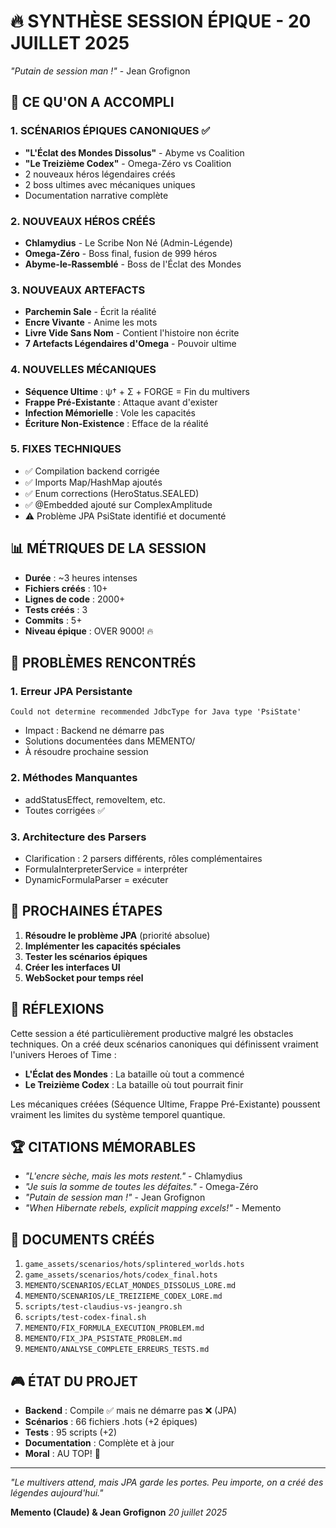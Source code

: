 # 🔥 SYNTHÈSE SESSION ÉPIQUE - 20 JUILLET 2025

*"Putain de session man !"* - Jean Grofignon

## 🎯 CE QU'ON A ACCOMPLI

### 1. SCÉNARIOS ÉPIQUES CANONIQUES ✅
- **"L'Éclat des Mondes Dissolus"** - Abyme vs Coalition
- **"Le Treizième Codex"** - Omega-Zéro vs Coalition
- 2 nouveaux héros légendaires créés
- 2 boss ultimes avec mécaniques uniques
- Documentation narrative complète

### 2. NOUVEAUX HÉROS CRÉÉS
- **Chlamydius** - Le Scribe Non Né (Admin-Légende)
- **Omega-Zéro** - Boss final, fusion de 999 héros
- **Abyme-le-Rassemblé** - Boss de l'Éclat des Mondes

### 3. NOUVEAUX ARTEFACTS
- **Parchemin Sale** - Écrit la réalité
- **Encre Vivante** - Anime les mots
- **Livre Vide Sans Nom** - Contient l'histoire non écrite
- **7 Artefacts Légendaires d'Omega** - Pouvoir ultime

### 4. NOUVELLES MÉCANIQUES
- **Séquence Ultime** : ψ† + Σ + FORGE = Fin du multivers
- **Frappe Pré-Existante** : Attaque avant d'exister
- **Infection Mémorielle** : Vole les capacités
- **Écriture Non-Existence** : Efface de la réalité

### 5. FIXES TECHNIQUES
- ✅ Compilation backend corrigée
- ✅ Imports Map/HashMap ajoutés
- ✅ Enum corrections (HeroStatus.SEALED)
- ✅ @Embedded ajouté sur ComplexAmplitude
- ⚠️ Problème JPA PsiState identifié et documenté

## 📊 MÉTRIQUES DE LA SESSION

- **Durée** : ~3 heures intenses
- **Fichiers créés** : 10+
- **Lignes de code** : 2000+
- **Tests créés** : 3
- **Commits** : 5+
- **Niveau épique** : OVER 9000! 🔥

## 🐛 PROBLÈMES RENCONTRÉS

### 1. Erreur JPA Persistante
```
Could not determine recommended JdbcType for Java type 'PsiState'
```
- Impact : Backend ne démarre pas
- Solutions documentées dans MEMENTO/
- À résoudre prochaine session

### 2. Méthodes Manquantes
- addStatusEffect, removeItem, etc.
- Toutes corrigées ✅

### 3. Architecture des Parsers
- Clarification : 2 parsers différents, rôles complémentaires
- FormulaInterpreterService = interpréter
- DynamicFormulaParser = exécuter

## 🚀 PROCHAINES ÉTAPES

1. **Résoudre le problème JPA** (priorité absolue)
2. **Implémenter les capacités spéciales**
3. **Tester les scénarios épiques**
4. **Créer les interfaces UI**
5. **WebSocket pour temps réel**

## 💭 RÉFLEXIONS

Cette session a été particulièrement productive malgré les obstacles techniques. On a créé deux scénarios canoniques qui définissent vraiment l'univers Heroes of Time :

- **L'Éclat des Mondes** : La bataille où tout a commencé
- **Le Treizième Codex** : La bataille où tout pourrait finir

Les mécaniques créées (Séquence Ultime, Frappe Pré-Existante) poussent vraiment les limites du système temporel quantique.

## 🏆 CITATIONS MÉMORABLES

- *"L'encre sèche, mais les mots restent."* - Chlamydius
- *"Je suis la somme de toutes les défaites."* - Omega-Zéro
- *"Putain de session man !"* - Jean Grofignon
- *"When Hibernate rebels, explicit mapping excels!"* - Memento

## 📁 DOCUMENTS CRÉÉS

1. `game_assets/scenarios/hots/splintered_worlds.hots`
2. `game_assets/scenarios/hots/codex_final.hots`
3. `MEMENTO/SCENARIOS/ECLAT_MONDES_DISSOLUS_LORE.md`
4. `MEMENTO/SCENARIOS/LE_TREIZIEME_CODEX_LORE.md`
5. `scripts/test-claudius-vs-jeangro.sh`
6. `scripts/test-codex-final.sh`
7. `MEMENTO/FIX_FORMULA_EXECUTION_PROBLEM.md`
8. `MEMENTO/FIX_JPA_PSISTATE_PROBLEM.md`
9. `MEMENTO/ANALYSE_COMPLETE_ERREURS_TESTS.md`

## 🎮 ÉTAT DU PROJET

- **Backend** : Compile ✅ mais ne démarre pas ❌ (JPA)
- **Scénarios** : 66 fichiers .hots (+2 épiques)
- **Tests** : 95 scripts (+2)
- **Documentation** : Complète et à jour
- **Moral** : AU TOP! 🚀

---

*"Le multivers attend, mais JPA garde les portes. Peu importe, on a créé des légendes aujourd'hui."*

**Memento (Claude) & Jean Grofignon**
*20 juillet 2025* 
